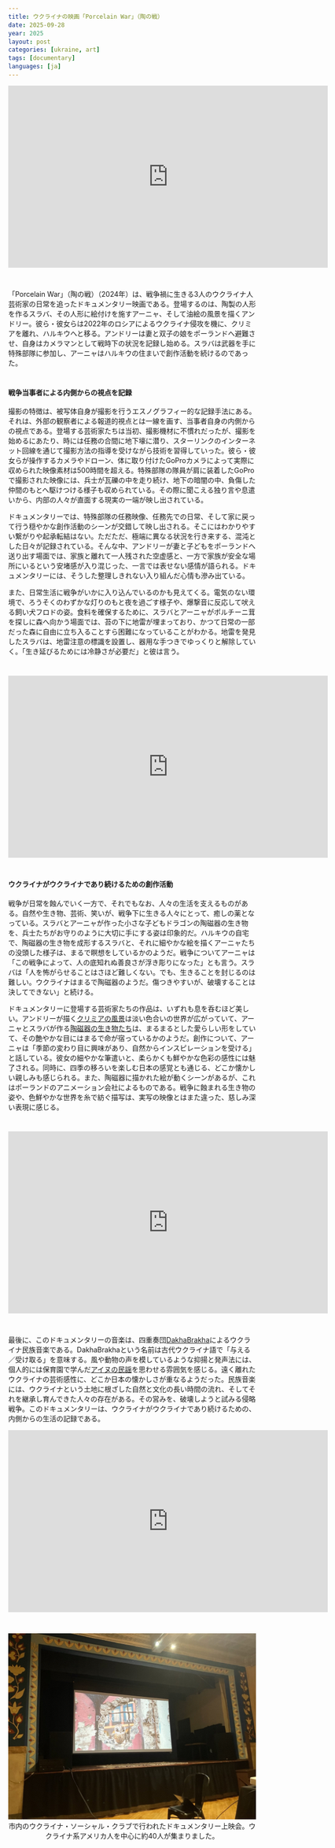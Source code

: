 ```yaml
---
title: ウクライナの映画「Porcelain War」（陶の戦）
date: 2025-09-28
year: 2025
layout: post
categories: [ukraine, art]
tags: [documentary]
languages: [ja]
---
```




<div class="video-container">
<iframe 
src="https://www.youtube.com/embed/JPxIHYUXeEk?si=jcQwyvXCTbJpWZKe"
width="650" height="370" 
title="YouTube video player" 
frameborder="0" 
allow="accelerometer; clipboard-write; encrypted-media; gyroscope; picture-in-picture; web-share" referrerpolicy="strict-origin-when-cross-origin" allowfullscreen></iframe>
</div>

<div style="margin-top: 40px;"></div>


「Porcelain War」（陶の戦）（2024年）は、戦争禍に生きる3人のウクライナ人芸術家の日常を追ったドキュメンタリー映画である。登場するのは、陶製の人形を作るスラバ、その人形に絵付けを施すアーニャ、そして油絵の風景を描くアンドリー。彼ら・彼女らは2022年のロシアによるウクライナ侵攻を機に、クリミアを離れ、ハルキウへと移る。アンドリーは妻と双子の娘をポーランドへ避難させ、自身はカメラマンとして戦時下の状況を記録し始める。スラバは武器を手に特殊部隊に参加し、アーニャはハルキウの住まいで創作活動を続けるのであった。

<div style="margin-top: 40px;"></div>


#### 戦争当事者による内側からの視点を記録
撮影の特徴は、被写体自身が撮影を行うエスノグラフィー的な記録手法にある。それは、外部の観察者による報道的視点とは一線を画す、当事者自身の内側からの視点である。登場する芸術家たちは当初、撮影機材に不慣れだったが、撮影を始めるにあたり、時には任務の合間に地下壕に潜り、スターリンクのインターネット回線を通じて撮影方法の指導を受けながら技術を習得していった。彼ら・彼女らが操作するカメラやドローン、体に取り付けたGoProカメラによって実際に収められた映像素材は500時間を超える。特殊部隊の隊員が肩に装着したGoProで撮影された映像には、兵士が瓦礫の中を走り続け、地下の暗闇の中、負傷した仲間のもとへ駆けつける様子も収められている。その際に聞こえる独り言や息遣いから、内部の人々が直面する現実の一端が映し出されている。

ドキュメンタリーでは、特殊部隊の任務映像、任務先での日常、そして家に戻って行う穏やかな創作活動のシーンが交錯して映し出される。そこにはわかりやすい繋がりや起承転結はない。ただただ、極端に異なる状況を行き来する、混沌とした日々が記録されている。そんな中、アンドリーが妻と子どもをポーランドへ送り出す場面では、家族と離れて一人残された空虚感と、一方で家族が安全な場所にいるという安堵感が入り混じった、一言では表せない感情が語られる。ドキュメンタリーには、そうした整理しきれない入り組んだ心情も滲み出ている。

また、日常生活に戦争がいかに入り込んでいるのかも見えてくる。電気のない環境で、ろうそくのわずかな灯りのもと夜を過ごす様子や、爆撃音に反応して吠える飼い犬フロドの姿。食料を確保するために、スラバとアーニャがポルチーニ茸を探しに森へ向かう場面では、苔の下に地雷が埋まっており、かつて日常の一部だった森に自由に立ち入ることすら困難になっていることがわかる。地雷を発見したスラバは、地雷注意の標識を設置し、器用な手つきでゆっくりと解除していく。「生き延びるためには冷静さが必要だ」と彼は言う。

<div style="margin-top: 40px;"></div>

<div class="video-container">
<iframe 
src="https://www.youtube.com/embed/_TGgRfsZIP0?si=jpE4GGyNKHqYpPTR"
width="650" height="370" 
title="YouTube video player" 
frameborder="0" 
allow="accelerometer; clipboard-write; encrypted-media; gyroscope; picture-in-picture; web-share" referrerpolicy="strict-origin-when-cross-origin" allowfullscreen></iframe>
</div>

<div style="margin-top: 40px;"></div>


#### ウクライナがウクライナであり続けるための創作活動　
戦争が日常を蝕んでいく一方で、それでもなお、人々の生活を支えるものがある。自然や生き物、芸術、笑いが、戦争下に生きる人々にとって、癒しの薬となっている。スラバとアーニャが作った小さな子どもドラゴンの陶磁器の生き物を、兵士たちがお守りのように大切に手にする姿は印象的だ。ハルキウの自宅で、陶磁器の生き物を成形するスラバと、それに細やかな絵を描くアーニャたちの没頭した様子は、まるで瞑想をしているかのようだ。戦争についてアーニャは「この戦争によって、人の底知れぬ善良さが浮き彫りになった」とも言う。スラバは「人を怖がらせることはさほど難しくない。でも、生きることを封じるのは難しい。ウクライナはまるで陶磁器のようだ。傷つきやすいが、破壊することは決してできない」と続ける。

ドキュメンタリーに登場する芸術家たちの作品は、いずれも息を呑むほど美しい。アンドリーが描く[クリミアの風景](https://www.andreystefanov.com/)は淡い色合いの世界が広がっていて、アーニャとスラバが作る[陶磁器の生き物たち](https://www.porcelainbeasts.com/meet-the-beasts)は、まるまるとした愛らしい形をしていて、その艶やかな目にはまるで命が宿っているかのようだ。創作について、アーニャは「季節の変わり目に興味があり、自然からインスピレーションを受ける」と話している。彼女の細やかな筆遣いと、柔らかくも鮮やかな色彩の感性には魅了される。同時に、四季の移ろいを楽しむ日本の感覚とも通じる、どこか懐かしい親しみも感じられる。また、陶磁器に描かれた絵が動くシーンがあるが、これはポーランドのアニメーション会社によるものである。戦争に蝕まれる生き物の姿や、色鮮やかな世界を糸で紡ぐ描写は、実写の映像とはまた違った、慈しみ深い表現に感じる。

<div style="margin-top: 40px;"></div>

<div class="video-container">
<iframe 
src="https://www.youtube.com/embed/2usJChoTjhI?si=vjqmoGQ2hQID59ZF"
width="650" height="370" 
title="YouTube video player" 
frameborder="0" 
allow="accelerometer; clipboard-write; encrypted-media; gyroscope; picture-in-picture; web-share" referrerpolicy="strict-origin-when-cross-origin" allowfullscreen></iframe>
</div>

<div style="margin-top: 40px;"></div>



最後に、このドキュメンタリーの音楽は、四重奏団[DakhaBrakha](https://www.dakhabrakha.com.ua/en/about/)によるウクライナ民族音楽である。DakhaBrakhaという名前は古代ウクライナ語で「与える／受け取る」を意味する。風や動物の声を模しているような抑揚と発声法には、個人的には保育園で学んだ[アイヌの民謡](https://youtu.be/piPXMt6j-yE?feature=shared)を思わせる雰囲気を感じる。遠く離れたウクライナの芸術感性に、どこか日本の懐かしさが重なるようだった。民族音楽には、ウクライナという土地に根ざした自然と文化の長い時間の流れ、そしてそれを継承し育んできた人々の存在がある。その営みを、破壊しようと試みる侵略戦争。このドキュメンタリーは、ウクライナがウクライナであり続けるための、内側からの生活の記録である。




<div class="video-container">
<iframe 
src="https://www.youtube.com/embed/cX8dyBKGGD4?si=Ai-JOQaim5c1UGOg"
width="650" height="370" 
title="YouTube video player" 
frameborder="0" 
allow="accelerometer; clipboard-write; encrypted-media; gyroscope; picture-in-picture; web-share" referrerpolicy="strict-origin-when-cross-origin" allowfullscreen></iframe>
</div>

<div style="margin-top: 40px;"></div>




<div style="text-align: center;">
  <img src="/images/porcelain-film.jpg" alt="" style="max-width: 100%; height: auto;" />
  <figcaption>市内のウクライナ・ソーシャル・クラブで行われたドキュメンタリー上映会。ウクライナ系アメリカ人を中心に約40人が集まりました。</figcaption>
</div> 